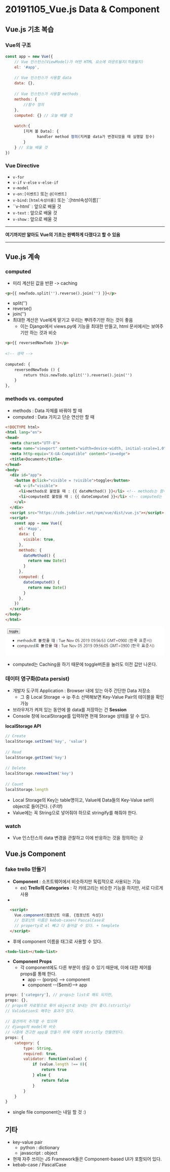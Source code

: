# 20191105_Vue.js Data & Component

## Vue.js 기초 복습

###  Vue의 구조 

```javascript
const app = new Vue({
    // Vue 인스턴스(ViewModel)가 어떤 HTML 요소에 마운트될지(적용될지)
    el: '#app',
    
    // Vue 인스턴스가 사용할 data
    data: {},
    
    // Vue 인스턴스가 사용할 methods
    methods: {
        //함수 정의
    },
    computed: {} // 오늘 배울 것
    
    watch:{
    	[지켜 볼 Data]: {
              handler method 정의(지켜볼 data가 변경되었을 때 실행할 함수)
        }
	} // 오늘 배울 것
})
```

 

### Vue Directive

- `v-for`
- `v-if` `v-else` `v-else-if`
- `v-model`
- `v-on:[이벤트]` 또는 `@[이벤트]`
- `v-bind:[html속성이름]` 또는 `:[html속성이름]``
- ``v-html` : 앞으로 배울 것
- `v-text` : 앞으로 배울 것
- `v-show` : 앞으로 배울 것

---

**여기까지만 알아도 Vue의 기초는 완벽하게 다졌다고 할 수 있음**

---

## Vue.js 계속

### computed

- 미리 계산된 값을 반환 -> caching

```html
<p>{{ newTodo.split('').reverse().join('') }}</p>
```

- split('')
- reverse()
- join('')
- 최대한 계산은 Vue에게 맡기고 우리는 뿌려주기만 하는 것이 좋음
  - 이는 Django에서 views.py에 기능을 최대한 만들고, html 문서에서는 보여주기만 하는 것과 비슷

```html
<p>{{ reversedNewTodo }}</p>

<!-- 생략 -->

computed: {
    reversedNewTodo () {
    	return this.newTodo.split('').reverse().join('')
	}
},
```



### methods vs. computed

- methods : Data 자체를 바꿔야 할 때
- computed : Data 가지고 단순 연산만 할 때

```html
<!DOCTYPE html>
<html lang="en">
<head>
  <meta charset="UTF-8">
  <meta name="viewport" content="width=device-width, initial-scale=1.0">
  <meta http-equiv="X-UA-Compatible" content="ie=edge">
  <title>Document</title>
</head>
<body>
  <div id="app">
    <button @click="visible = !visible">toggle</button>
    <ul v-if="visible">
      <li>methods로 불렸을 때 : {{ dateMethod() }}</li> <!-- methods는 함수 호출하듯이 -->
      <li>computed로 불렸을 때 : {{ dateComputed }}</li> <!-- computed는 함수 호출이 아닌 data 값처럼 -->
    </ul>
  </div>
  <script src="https://cdn.jsdelivr.net/npm/vue/dist/vue.js"></script>
  <script>
    const app = new Vue({
      el:'#app',
      data: {
        visible: true,
      },
      methods: {
        dateMethod() {
          return new Date()
        }
      },
      computed: {
        dateComputed() {
          return new Date()
        }
      },
    })
  </script>
</body>
</html>
```

![](./img/method_computed.PNG)

- computed는 Caching을 하기 때문에 toggle버튼을 눌러도 이전 값만 나온다.



### 데이터 영구화(Data persist)

- 개발자 도구의 Application : Browser 내에 있는 아주 간단한 Data 저장소
  - 그 중 Local Storage -> ip 주소 선택해보면 Key-Value Pair의 테이블을 확인 가능
- 브라우저가 켜져 있는 동안에 쓸 data를 저장하는 건 **Session**
- Console 창에 localStorage를 입력하면 현재 Storage 상태를 알 수 있다.

**localStorage API**

```js
// Create
localStorage.setItem('key', 'value')

// Read
localStorage.getItem('key')

// Delete
localStorage.removeItem('key')

// Count
localStorage.length
```

- Local Storage의 Key는 table명이고, Value에 Data들의 Key-Value set이 object로 들어간다. (*주의!*)
- Value에는 꼭 String으로 넣어줘야 하므로 stringify를 해줘야 한다.



### watch

- Vue 인스턴스의 data 변경을 관찰하고 이에 반응하는 것을 정의하는 곳



## Vue.js Component

### fake trello 만들기

- **Component** : 소프트웨어에서 비슷하지만 독립적으로 사용되는 기능
  - ex) **Trello의 Categories** : 각 카테고리는 비슷한 기능을 하지만, 서로 다르게 사용
- 

```html
  <script>
    Vue.component(컴포넌트 이름, {컴포넌트 속성})
    // 컴포넌트 이름은 kebab-case나 PascalCase로
    // property로 el 빼고 다 들어갈 수 있다. + templete
  </script>
```

- 후에 component 이름을 태그로 사용할 수 있다.

```html
<todo-list></todo-list>
```

- **Component Props**
  - 각 component에도 다른 부분이 생길 수 있기 때문에, 이에 대한 제어를 props를 통해 한다.
    - app -- (porps) --> component
    - component --($emit)--> app

```js
props: ['category'], // props는 list로 해도 되지만,
props: {},
// props와 자료형으로 묶어 object로 보내는 것이 좋다.(strictly)
// Validation도 해주는 효과가 있다.

// 옵션까지 추가할 수 있으며
// django의 model와 비슷
// 나중에 견고한 app을 만들기 위해 이렇게 strictly 만들면된다.
props: {
    category: {
        type: String,
        required: true,
        validator: function(value) {
            if (value.length !== 0){
                return true
            } else {
                return false
            }
        }
    }
}
```

- single file component는 내일 할 것 :)



## 기타

- key-value pair
  - python : dictionary
  - javascript : object
- 현재 자주 쓰이는 JS Framework들은 Component-based UI가 포함되어 있다.
- kebab-case / PascalCase